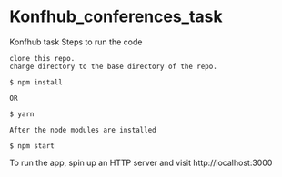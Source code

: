 # Konfhub_conferences_task
Konfhub task
Steps to run the code

    clone this repo.
    change directory to the base directory of the repo.

    $ npm install

    OR

    $ yarn

    After the node modules are installed

    $ npm start 

   To run the app, spin up an HTTP server and visit http://localhost:3000
